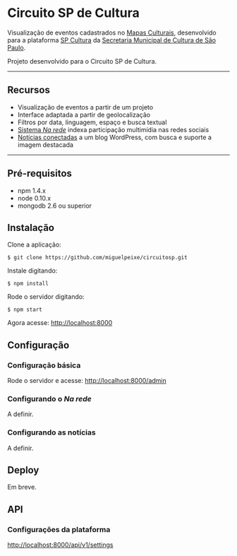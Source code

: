 # Circuito SP de Cultura

Visualização de eventos cadastrados no [Mapas Culturais](https://github.com/hacklabr/mapasculturais), desenvolvido para a plataforma [SP Cultura](http://spcultura.prefeitura.sp.gov.br/) da [Secretaria Municipal de Cultura de São Paulo](http://www.prefeitura.sp.gov.br/cidade/secretarias/cultura/).

Projeto desenvolvido para o Circuito SP de Cultura.

---

## Recursos

 - Visualização de eventos a partir de um projeto
 - Interface adaptada a partir de geolocalização
 - Filtros por data, linguagem, espaço e busca textual
 - [Sistema *Na rede*](#configurando-o-na-rede) indexa participação multimídia nas redes sociais
 - [Notícias conectadas](#configurando-as-not%C3%ADcias) a um blog WordPress, com busca e suporte a imagem destacada

---

## Pré-requisitos

 - npm 1.4.x
 - node 0.10.x
 - mongodb 2.6 ou superior

## Instalação

Clone a aplicação:

```
$ git clone https://github.com/miguelpeixe/circuitosp.git
```

Instale digitando:

```
$ npm install
```

Rode o servidor digitando:

```
$ npm start
```

Agora acesse: [http://localhost:8000](http://localhost:8000)

## Configuração

### Configuração básica

Rode o servidor e acesse: [http://localhost:8000/admin](http://localhost:8000/admin)

### Configurando o *Na rede*

A definir.

### Configurando as notícias

A definir.

## Deploy

Em breve.

## API

### Configurações da plataforma

[http://localhost:8000/api/v1/settings](http://localhost:8000/api/v1/settings)